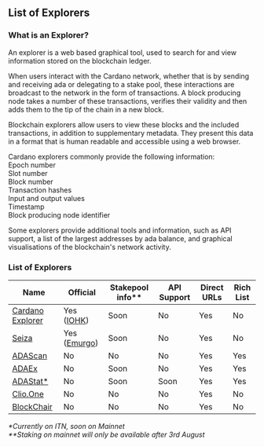 ## List of Explorers

### What is an Explorer?

An explorer is a web based graphical tool, used to search for and view information stored on the blockchain ledger.  

When users interact with the Cardano network, whether that is by sending and receiving ada or delegating to a stake pool, these interactions are broadcast to the network in the form of transactions. A block producing node takes a number of these transactions, verifies their validity and then adds them to the tip of the chain in a new block.  

Blockchain explorers allow users to view these blocks and the included transactions, in addition to supplementary metadata. They present this data in a format that is human readable and accessible using a web browser.  

Cardano explorers commonly provide the following information:  
Epoch number  
Slot number  
Block number  
Transaction hashes  
Input and output values  
Timestamp  
Block producing node identifier  

Some explorers provide additional tools and information, such as API support, a list of the largest addresses by ada balance, and graphical visualisations of the blockchain's network activity.

### List of Explorers

|Name|Official|Stakepool info**|API Support|Direct URLs|Rich List|
|---|---|---|---|---|---|
|[Cardano Explorer](https://explorer.cardano.org)|Yes ([IOHK](https://iohk.io))|Soon|No|Yes|No|
|[Seiza](https://seiza.com)|Yes ([Emurgo](https://emurgo.io))|Soon|No|Yes|No|
|[ADAScan](http://adascan.net/)|No|No|No|Yes|Yes|
|[ADAEx](https://adaex.org/)|No|Soon|No|Yes|Yes|
|[ADAStat*](https://adastat.net)|No|Soon|Soon|Yes|Yes|
|[Clio.One](https://clio.one/)|No|No|No|Yes|No|
|[BlockChair](https://blockchair.com/cardano)|No|No|No|Yes|No|
  
  
  
_*Currently on ITN, soon on Mainnet_  
_**Staking on mainnet will only be available after 3rd August_
